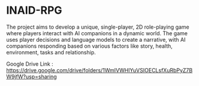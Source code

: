 # INAID-RPG
 The project aims to develop a unique, single-player, 2D role-playing game where players interact with AI companions in a dynamic world. The game uses player decisions and language models to create a narrative, with AI companions responding based on various factors like story, health, environment, tasks and relationship.

Google Drive Link : https://drive.google.com/drive/folders/1WmIVWHlYuVSIOECLsfXuRbPyZ7BW9jfW?usp=sharing
